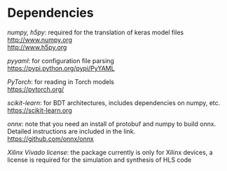 # Dependencies

_numpy, h5py_: required for the translation of keras model files <br/>
http://www.numpy.org <br/>
http://www.h5py.org <br/>

_pyyaml_: for configuration file parsing <br/>
https://pypi.python.org/pypi/PyYAML <br/>

_PyTorch_: for reading in Torch models <br/>
https://pytorch.org/ <br/>

_scikit-learn_: for BDT architectures, includes dependencies on numpy, etc. <br/>
https://scikit-learn.org <br/>

_onnx_: note that you need an install of protobuf and numpy to build onnx. Detailed instructions are included in the link.<br>
https://github.com/onnx/onnx <br/>

_Xilinx Vivado license_: the package currently is only for Xilinx devices, a license is required for the simulation and synthesis of HLS code
